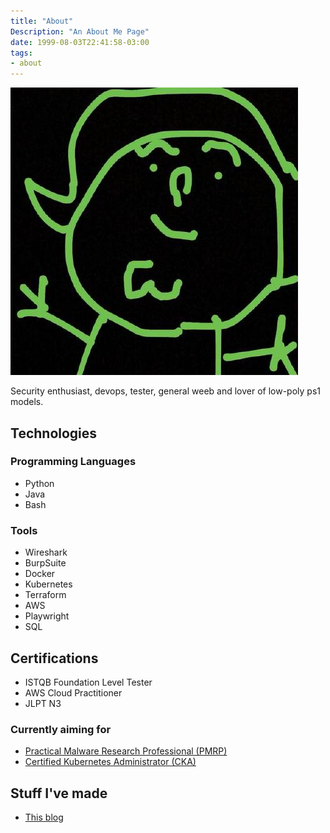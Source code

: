 ```yaml
---
title: "About"
Description: "An About Me Page"
date: 1999-08-03T22:41:58-03:00
tags: 
- about
---
```


![Simplistic depiction of the author in black and green](/pfp.jpg)

Security enthusiast, devops, tester, general weeb and lover of low-poly ps1 models.

## Technologies

### Programming Languages

- Python
- Java
- Bash

### Tools

- Wireshark
- BurpSuite
- Docker
- Kubernetes
- Terraform
- AWS
- Playwright
- SQL

## Certifications

- ISTQB Foundation Level Tester
- AWS Cloud Practitioner
- JLPT N3

### Currently aiming for

- [Practical Malware Research Professional (PMRP)](https://certifications.tcm-sec.com/pmrp/)
- [Certified Kubernetes Administrator (CKA)](https://training.linuxfoundation.org/certification/certified-kubernetes-administrator-cka/)

## Stuff I've made

- [This blog](https://github.com/UsernameTaken420/veritasVeniat)
